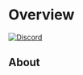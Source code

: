 # Overview
[![Discord](https://discordapp.com/api/guilds/530876836268343296/widget.png)](https://discord.gg/x2kpXqs)
## About
